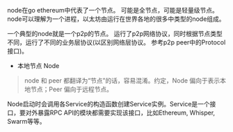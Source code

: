 node在go ethereum中代表了一个节点。 可能是全节点，可能是轻量级节点。 node可以理解为一个进程，以太坊由运行在世界各地的很多中类型的node组成。

一个典型的node就是一个p2p的节点。 运行了p2p网络协议，同时根据节点类型不同，运行了不同的业务层协议\(以区别网络层协议。 参考p2p peer中的Protocol接口\)。

* 本地节点 Node

> node 和 peer 都翻译为“节点”的话，容易混淆。约定，Node 偏向于表示本地节点；Peer 偏向于远程节点。

Node启动时会调用各Service的构造函数创建Service实例。Service是一个接口，要对外暴露RPC API的模块都需要实现该接口，比如Ethereum, Whisper, Swarm等等。



